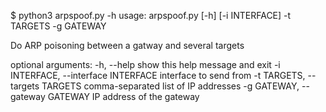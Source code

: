 $ python3 arpspoof.py -h
usage: arpspoof.py [-h] [-i INTERFACE] -t TARGETS -g GATEWAY

Do ARP poisoning between a gatway and several targets

optional arguments:
  -h, --help            show this help message and exit
  -i INTERFACE, --interface INTERFACE
                        interface to send from
  -t TARGETS, --targets TARGETS
                        comma-separated list of IP addresses
  -g GATEWAY, --gateway GATEWAY
                        IP address of the gateway
